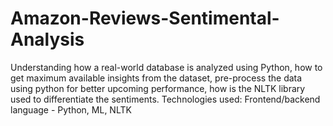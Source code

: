 # Amazon-Reviews-Sentimental-Analysis
Understanding how a real-world database is analyzed using Python, how to get maximum available insights from the dataset, pre-process the data using python for better upcoming performance, how is the NLTK library used to differentiate the sentiments.  Technologies used: Frontend/backend language - Python, ML, NLTK
